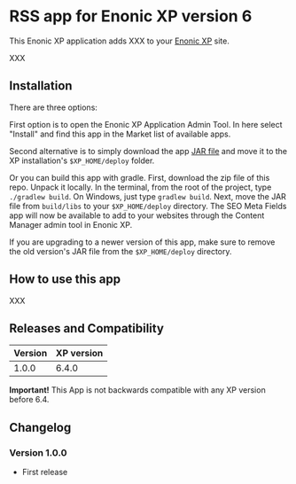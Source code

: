 # RSS app for Enonic XP version 6

This Enonic XP application adds XXX to your [Enonic XP](https://github.com/enonic/xp) site.

XXX

## Installation

There are three options:

First option is to open the Enonic XP Application Admin Tool. In here select "Install" and find this app in the Market list of available apps.

Second alternative is to simply download the app [JAR file](http://repo.enonic.com/public/com/enonic/app/googlemaps/1.0.0/googlemaps-1.0.0.jar) and move it to the XP installation's `$XP_HOME/deploy` folder.

Or you can build this app with gradle. First, download the zip file of this repo. Unpack it locally. In the terminal, from the root of the project, type `./gradlew build`. On Windows, just type `gradlew build`. Next, move the JAR file from `build/libs` to your `$XP_HOME/deploy` directory. The SEO Meta Fields app will now be available to add to your websites through the Content Manager admin tool in Enonic XP.

If you are upgrading to a newer version of this app, make sure to remove the old version's JAR file from the `$XP_HOME/deploy` directory.

## How to use this app

XXX

## Releases and Compatibility

| Version        | XP version |
| ------------- | ------------- |
| 1.0.0 | 6.4.0 |

**Important!** This App is not backwards compatible with any XP version before 6.4.

## Changelog

### Version 1.0.0

* First release
